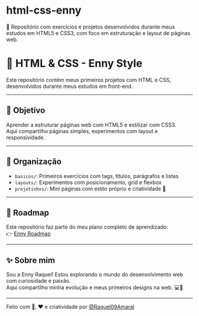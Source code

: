 # html-css-enny
🎯 Repositório com exercícios e projetos desenvolvidos durante meus estudos em HTML5 e CSS3, com foco em estruturação e layout de páginas web.

# 🎨 HTML & CSS - Enny Style

Este repositório contém meus primeiros projetos com HTML e CSS, desenvolvidos durante meus estudos em front-end.

---

## 🎯 Objetivo

Aprender a estruturar páginas web com HTML5 e estilizar com CSS3.  
Aqui compartilho páginas simples, experimentos com layout e responsividade.

---

## 📂 Organização

- `basicos/`: Primeiros exercícios com tags, títulos, parágrafos e listas
- `layouts/`: Experimentos com posicionamento, grid e flexbox
- `projetinhos/`: Mini páginas com estilo próprio e criatividade 💅

---

## 🔗 Roadmap

Este repositório faz parte do meu plano completo de aprendizado:  
👉 [Enny Roadmap](https://github.com/Raquel09Amaral/enny-roadmap)

---

## ✨ Sobre mim

Sou a Enny Raquel! Estou explorando o mundo do desenvolvimento web com curiosidade e paixão.  
Aqui compartilho minha evolução e meus primeiros designs na web. 💻🌈

---

Feito com 🎨, ❤️ e criatividade por [@Raquel09Amaral](https://github.com/Raquel09Amaral)
